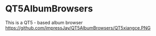 # QT5AlbumBrowsers
This is a QT5 - based album browser
https://github.com/impressJay/QT5AlbumBrowsers/QT5xiangce.PNG
